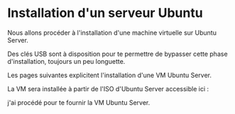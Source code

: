# Installation d'un serveur Ubuntu

Nous allons procéder à l'installation d'une machine virtuelle
sur Ubuntu Server.

Des clés USB sont à disposition 
pour te permettre de bypasser cette phase d'installation,
toujours un peu longuette.

Les pages suivantes explicitent l'installation
d'une VM Ubuntu Server.

La VM sera installée à partir de l'ISO d'Ubuntu Server accessible ici :

j'ai procédé pour te fournir la VM Ubuntu Server.

